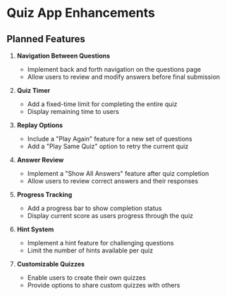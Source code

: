 # Quiz App Enhancements

## Planned Features

1. **Navigation Between Questions**
   - Implement back and forth navigation on the questions page
   - Allow users to review and modify answers before final submission

2. **Quiz Timer**
   - Add a fixed-time limit for completing the entire quiz
   - Display remaining time to users

3. **Replay Options**
   - Include a "Play Again" feature for a new set of questions
   - Add a "Play Same Quiz" option to retry the current quiz

4. **Answer Review**
   - Implement a "Show All Answers" feature after quiz completion
   - Allow users to review correct answers and their responses

6. **Progress Tracking**
   - Add a progress bar to show completion status
   - Display current score as users progress through the quiz

7. **Hint System**
   - Implement a hint feature for challenging questions
   - Limit the number of hints available per quiz

9. **Customizable Quizzes**
   - Enable users to create their own quizzes
   - Provide options to share custom quizzes with others


